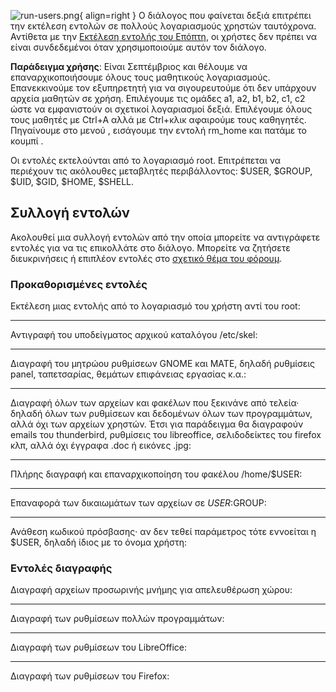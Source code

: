 ![run-users.png](run-users.png){ align=right } Ο διάλογος  που φαίνεται δεξιά
επιτρέπει την εκτέλεση εντολών σε πολλούς λογαριασμούς χρηστών
ταυτόχρονα. Αντίθετα με την [Εκτέλεση εντολής του
Επόπτη](https://ts.sch.gr/wiki/Linux/epoptes/%CE%94%CE%B9%CE%B1%CE%B4%CF%81%CE%B1%CF%83%CF%84%CE%B9%CE%BA%CE%AE_%CE%B5%CE%BA%CF%80%CE%B1%CE%AF%CE%B4%CE%B5%CF%85%CF%83%CE%B7#.CE.95.CE.BA.CF.84.CE.AD.CE.BB.CE.B5.CF.83.CE.B7_.CE.B5.CE.BD.CF.84.CE.BF.CE.BB.CE.AE.CF.82_.CF.83.CF.84.CE.BF.CF.85.CF.82_.CE.B5.CF.80.CE.B9.CE.BB.CE.B5.CE.B3.CE.BC.CE.AD.CE.BD.CE.BF.CF.85.CF.82_.CF.85.CF.80.CE.BF.CE.BB.CE.BF.CE.B3.CE.B9.CF.83.CF.84.CE.AD.CF.82),
οι χρήστες δεν πρέπει να είναι συνδεδεμένοι όταν χρησιμοποιούμε αυτόν
τον διάλογο.

**Παράδειγμα χρήσης**: Είναι Σεπτέμβριος και θέλουμε να
επαναρχικοποιήσουμε όλους τους μαθητικούς λογαριασμούς.
Επανεκκινούμε τον εξυπηρετητή για να σιγουρευτούμε ότι δεν υπάρχουν
αρχεία μαθητών σε χρήση. Επιλέγουμε τις ομάδες a1, a2, b1, b2, c1,
c2 ώστε να εμφανιστούν οι σχετικοί λογαριασμοί δεξιά. Επιλέγουμε όλους
τους μαθητές με Ctrl+A αλλά με Ctrl+κλικ αφαιρούμε τους καθηγητές.
Πηγαίνουμε στο μενού , εισάγουμε την εντολή rm_home και πατάμε το
κουμπί .

Οι εντολές εκτελούνται από το λογαριασμό root. Επιτρέπεται να περιέχουν
τις ακόλουθες μεταβλητές περιβάλλοντος: $USER, $GROUP, $UID, $GID,
$HOME, $SHELL.

## Συλλογή εντολών

Ακολουθεί μια συλλογή εντολών από την οποία μπορείτε να αντιγράφετε
εντολές για να τις επικολλάτε στο διάλογο. Μπορείτε να ζητήσετε
διευκρινήσεις ή επιπλέον εντολές στο [σχετικό θέμα του
φόρουμ](https://alkisg.mysch.gr/steki/index.php?topic=8413.0).

### Προκαθορισμένες εντολές

Εκτέλεση μιας εντολής από το λογαριασμό του χρήστη αντί του root:

<hr>

Αντιγραφή του υποδείγματος αρχικού καταλόγου /etc/skel:

<hr>

Διαγραφή του μητρώου ρυθμίσεων GNOME και MATE, δηλαδή ρυθμίσεις panel,
ταπετσαρίας, θεμάτων επιφάνειας εργασίας κ.α.:

<hr>

Διαγραφή όλων των αρχείων και φακέλων που ξεκινάνε από τελεία· δηλαδή
όλων των ρυθμίσεων και δεδομένων όλων των προγραμμάτων, αλλά όχι των
αρχείων χρηστών. Έτσι για παράδειγμα θα διαγραφούν emails του
thunderbird, ρυθμίσεις του libreoffice, σελιδοδείκτες του firefox κλπ,
αλλά όχι έγγραφα .doc ή εικόνες .jpg:

<hr>

Πλήρης διαγραφή και επαναρχικοποίηση του φακέλου /home/$USER:

<hr>

Επαναφορά των δικαιωμάτων των αρχείων σε $USER:$GROUP:

<hr>

Ανάθεση κωδικού πρόσβασης· αν δεν τεθεί παράμετρος τότε εννοείται η
$USER, δηλαδή ίδιος με το όνομα χρήστη:

### Εντολές διαγραφής

Διαγραφή αρχείων προσωρινής μνήμης για απελευθέρωση χώρου:

<hr>

Διαγραφή των ρυθμίσεων πολλών προγραμμάτων:

<hr>

Διαγραφή των ρυθμίσεων του LibreOffice:

<hr>

Διαγραφή των ρυθμίσεων του Firefox: